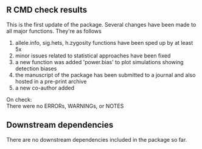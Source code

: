 ## R CMD check results

This is the first update of the package. Several changes have been made to all major functions. They're as follows

1. allele.info, sig.hets, h.zygosity functions have been sped up by at least 5x
2. minor issues related to statistical approaches have been fixed
3. a new function was added 'power.bias' to plot simulations showing detection biases
4. the manuscript of the package has been submitted to a journal and also hosted in a pre-print archive
5. a new co-author added

On check:  
There were no ERRORs, WARNINGs, or NOTES

## Downstream dependencies
There are no downstream dependencies included in the package so far.
  
